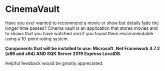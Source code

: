 # CinemaVault
Have you ever wanted to recommend a movie or show but details fade the longer time passes? Cinema vault is an application that stores movies and tv shows that you have watched and if you found them recommendable using a 10-point rating system.

**Components that will be installed to use: Microsoft .Net Framework 4.7.2 (x86 and x64) AND SQK Server 2019 Express LocalDB.**

Helpful feedback would be greatly appreciated.
